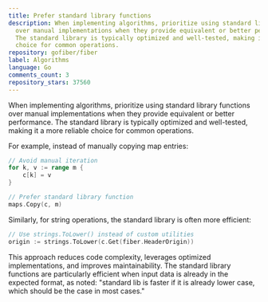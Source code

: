 ```yaml
---
title: Prefer standard library functions
description: When implementing algorithms, prioritize using standard library functions
  over manual implementations when they provide equivalent or better performance.
  The standard library is typically optimized and well-tested, making it a more reliable
  choice for common operations.
repository: gofiber/fiber
label: Algorithms
language: Go
comments_count: 3
repository_stars: 37560
---
```


When implementing algorithms, prioritize using standard library functions over manual implementations when they provide equivalent or better performance. The standard library is typically optimized and well-tested, making it a more reliable choice for common operations.

For example, instead of manually copying map entries:
```go
// Avoid manual iteration
for k, v := range m {
    c[k] = v
}

// Prefer standard library function
maps.Copy(c, m)
```

Similarly, for string operations, the standard library is often more efficient:
```go
// Use strings.ToLower() instead of custom utilities
origin := strings.ToLower(c.Get(fiber.HeaderOrigin))
```

This approach reduces code complexity, leverages optimized implementations, and improves maintainability. The standard library functions are particularly efficient when input data is already in the expected format, as noted: "standard lib is faster if it is already lower case, which should be the case in most cases."